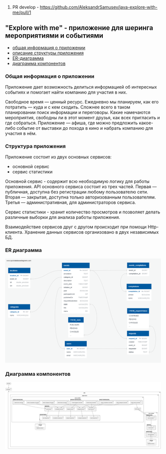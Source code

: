 1. PR develop - https://github.com/AleksandrSamusev/java-explore-with-me/pull/1

## "Explore with me" - приложение для шеринга мероприятиями и событиями

- [общая информация о приложении](#общая-информация-о-приложении)
- [описание структуры приложения](#структура-приложения)
- [ER-диаграмма](#ER-диаграмма)
- [диаграмма компонентов](#диаграмма-компонентов)

### Общая информация о приложении

Приложение дает возможность делиться информацией об интересных событиях и помогает найти компанию для участия в них.

Свободное время — ценный ресурс. Ежедневно мы планируем, как его потратить — куда и с кем сходить. Сложнее всего в таком
планировании поиск информации и переговоры. Какие намечаются мероприятия, свободны ли в этот момент друзья, как всех
пригласить и где собраться. Приложение — афиша, где можно предложить какое-либо событие от выставки до похода в кино и
набрать компанию для участия в нём.

### Структура приложения

Приложение состоит из двух основных сервисов:

- основной сервис
- сервис статистики

Основной сервис - содержит всю необходимую логику для работы приложения. API основного сервиса состоит из трех частей.
Первая — публичная, доступна без регистрации любому пользователю сети. Вторая — закрытая, доступна только авторизованным
пользователям. Третья — административная, для администраторов сервиса.

Сервис статистики - хранит количество просмотров и позволяет делать различные выборки для анализа работы приложения.

Взаимодействие сервисов друг с другом происходит при помощи Http-клиента.
Хранение данных сервисов организовано в двух независимых БД.

### ER диаграмма

![ER-диаграмма](https://github.com/AleksandrSamusev/java-explore-with-me/blob/develop/mainApp/src/main/resources/img/ER-diagramm(EWM).png?raw=true)

### Диаграмма компонентов

![диаграмма компонентов](https://github.com/AleksandrSamusev/java-explore-with-me/blob/develop/mainApp/src/main/resources/img/AppArch(last_last).png?raw=true)
